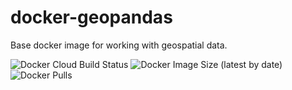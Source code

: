 # docker-geopandas

Base docker image for working with geospatial data.

![Docker Cloud Build Status](https://img.shields.io/docker/cloud/build/neerteam/geopandas?label=build)
![Docker Image Size (latest by date)](https://img.shields.io/docker/image-size/neerteam/geopandas?label=size)
![Docker Pulls](https://img.shields.io/docker/pulls/neerteam/geopandas?label=pulls)
